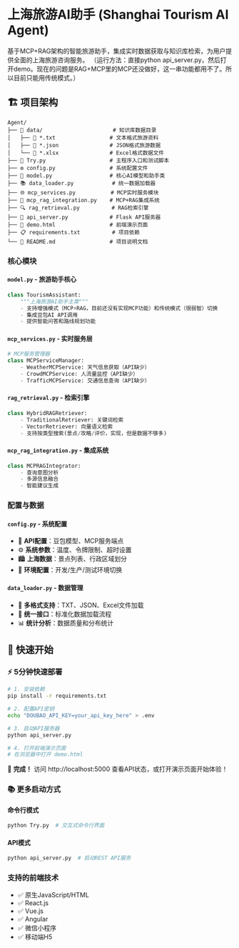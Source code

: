 # 上海旅游AI助手 (Shanghai Tourism AI Agent)

基于MCP+RAG架构的智能旅游助手，集成实时数据获取与知识库检索，为用户提供全面的上海旅游咨询服务。
（运行方法：直接python api_server.py，然后打开demo。现在的问题是RAG+MCP里的MCP还没做好，这一串功能都用不了。所以目前只能用传统模式。）


## 🏗️ 项目架构

```
Agent/
├── 📁 data/                      # 知识库数据目录
│   ├── 📄 *.txt                 # 文本格式旅游资料  
│   ├── 📄 *.json                # JSON格式旅游数据
│   └── 📄 *.xlsx                # Excel格式数据文件
├── 🐍 Try.py                    # 主程序入口和测试脚本
├── ⚙️ config.py                 # 系统配置文件
├── 🔧 model.py                  # 核心AI模型和助手类
├── 📚 data_loader.py            # 统一数据加载器
├── 🌐 mcp_services.py           # MCP实时服务模块
├── 🔗 mcp_rag_integration.py    # MCP+RAG集成系统
├── 🔍 rag_retrieval.py          # RAG检索引擎
├── 🚀 api_server.py             # Flask API服务器
├── 🎨 demo.html                 # 前端演示页面
├── 📋 requirements.txt          # 项目依赖
└── 📖 README.md                 # 项目说明文档
```

### 核心模块

#### `model.py` - 旅游助手核心
```python
class TourismAssistant:
    """上海旅游AI助手主类"""
    - 支持增强模式（MCP+RAG，目前还没有实现MCP功能）和传统模式（很弱智）切换
    - 集成豆包AI API调用
    - 提供智能问答和路线规划功能
```

#### `mcp_services.py` - 实时服务层
```python
# MCP服务管理器
class MCPServiceManager:
    - WeatherMCPService: 天气信息获取（API缺少）
    - CrowdMCPService: 人流量监控（API缺少）
    - TrafficMCPService: 交通信息查询（API缺少）
```

#### `rag_retrieval.py` - 检索引擎
```python
class HybridRAGRetriever:
    - TraditionalRetriever: 关键词检索
    - VectorRetriever: 向量语义检索
    - 支持按类型搜索(景点/攻略/评价，实现，但是数据不够多)
```

#### `mcp_rag_integration.py` - 集成系统
```python
class MCPRAGIntegrator:
    - 查询意图分析
    - 多源信息融合
    - 智能建议生成
```

### 配置与数据

#### `config.py` - 系统配置
- 🔑 **API配置**：豆包模型、MCP服务端点
- ⚙️ **系统参数**：温度、令牌限制、超时设置
- 🏙️ **上海数据**：景点列表、行政区域划分
- 🔧 **环境配置**：开发/生产/测试环境切换

#### `data_loader.py` - 数据管理
- 📂 **多格式支持**：TXT、JSON、Excel文件加载
- 🔄 **统一接口**：标准化数据加载流程
- 📊 **统计分析**：数据质量和分布统计

## 🚀 快速开始

### ⚡ 5分钟快速部署

```bash
# 1. 安装依赖
pip install -r requirements.txt

# 2. 配置API密钥
echo "DOUBAO_API_KEY=your_api_key_here" > .env

# 3. 启动API服务器
python api_server.py

# 4. 打开前端演示页面
# 在浏览器中打开 demo.html
```

🎉 **完成！** 访问 http://localhost:5000 查看API状态，或打开演示页面开始体验！

### 📚 更多启动方式

#### 命令行模式
```bash
python Try.py  # 交互式命令行界面
```

#### API模式
```bash
python api_server.py  # 启动REST API服务
```


### 支持的前端技术
- ✅ 原生JavaScript/HTML
- ✅ React.js
- ✅ Vue.js  
- ✅ Angular
- ✅ 微信小程序
- ✅ 移动端H5
